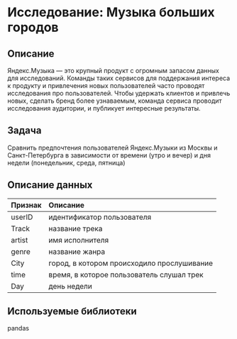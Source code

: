 # Исследование: Музыка больших городов

## Описание
Яндекс.Музыка — это крупный продукт с огромным запасом данных для исследований. Команды таких сервисов для поддержания интереса к продукту и привлечения новых пользователей часто проводят исследования про пользователей. Чтобы удержать клиентов и привлечь новых, сделать бренд более узнаваемым, команда сервиса проводит исследования аудитории, и публикует интересные результаты.

## Задача
Сравнить предпочтения пользователей Яндекс.Музыки из Москвы и Санкт-Петербурга в зависимости от времени (утро и вечер) и дня недели (понедельник, среда, пятница)

## Описание данных
| Признак | Описание                                   |
| :------ | :----------------------------------------- |
| userID  | идентификатор пользователя                 |
| Track   | название трека                             |
| artist  | имя исполнителя                            |
| genre   | название жанра                             |
| City    | город, в котором происходило прослушивание |
| time    | время, в которое пользователь слушал трек  |
| Day     | день недели                                |

## Используемые библиотеки
pandas
